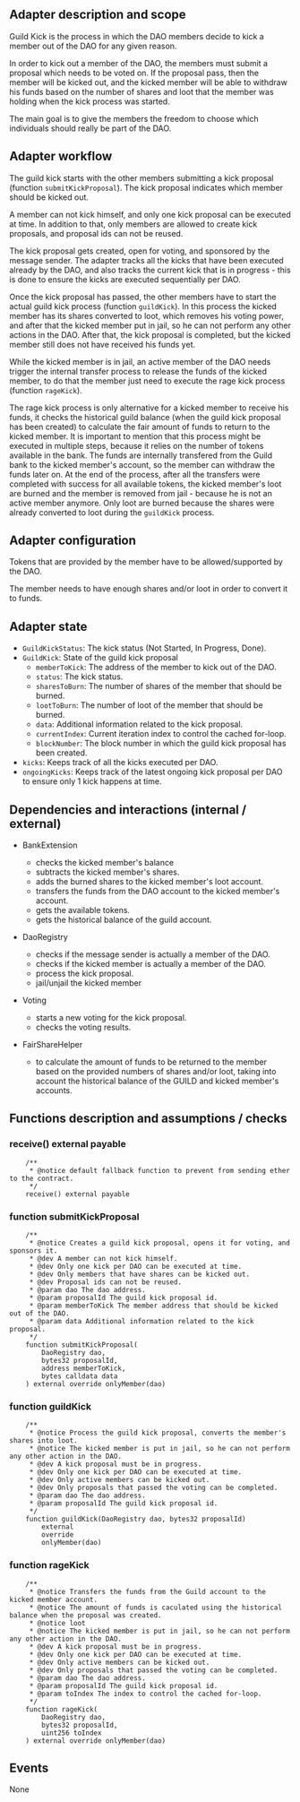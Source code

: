 ## Adapter description and scope

Guild Kick is the process in which the DAO members decide to kick a member out of the DAO for any given reason.

In order to kick out a member of the DAO, the members must submit a proposal which needs to be voted on. If the proposal pass, then the member will be kicked out, and the kicked member will be able to withdraw his funds based on the number of shares and loot that the member was holding when the kick process was started.

The main goal is to give the members the freedom to choose which individuals should really be part of the DAO.

## Adapter workflow

The guild kick starts with the other members submitting a kick proposal (function `submitKickProposal`).
The kick proposal indicates which member should be kicked out.

A member can not kick himself, and only one kick proposal can be executed at time. In addition to that, only members are allowed to create kick proposals, and proposal ids can not be reused.

The kick proposal gets created, open for voting, and sponsored by the message sender. The adapter tracks all the kicks that have been executed already by the DAO, and also tracks the current kick that is in progress - this is done to ensure the kicks are executed sequentially per DAO.

Once the kick proposal has passed, the other members have to start the actual guild kick process (function `guildKick`). In this process the kicked member has its shares converted to loot, which removes his voting power, and after that the kicked member put in jail, so he can not perform any other actions in the DAO. After that, the kick proposal is completed, but the kicked member still does not have received his funds yet.

While the kicked member is in jail, an active member of the DAO needs trigger the internal transfer process to release the funds of the kicked member, to do that the member just need to execute the rage kick process (function `rageKick`).

The rage kick process is only alternative for a kicked member to receive his funds, it checks the historical guild balance (when the guild kick proposal has been created) to calculate the fair amount of funds to return to the kicked member.
It is important to mention that this process might be executed in multiple steps, because it relies on the number of tokens available in the bank. The funds are internally transfered from the Guild bank to the kicked member's account, so the member can withdraw the funds later on. At the end of the process, after all the transfers were completed with success for all available tokens, the kicked member's loot are burned and the member is removed from jail - because he is not an active member anymore. Only loot are burned because the shares were already converted to loot during the `guildKick` process.

## Adapter configuration

Tokens that are provided by the member have to be allowed/supported by the DAO.

The member needs to have enough shares and/or loot in order to convert it to funds.

## Adapter state

- `GuildKickStatus`: The kick status (Not Started, In Progress, Done).
- `GuildKick`: State of the guild kick proposal
  - `memberToKick`: The address of the member to kick out of the DAO.
  - `status`: The kick status.
  - `sharesToBurn`: The number of shares of the member that should be burned.
  - `lootToBurn`: The number of loot of the member that should be burned.
  - `data`: Additional information related to the kick proposal.
  - `currentIndex`: Current iteration index to control the cached for-loop.
  - `blockNumber`: The block number in which the guild kick proposal has been created.
- `kicks`: Keeps track of all the kicks executed per DAO.
- `ongoingKicks`: Keeps track of the latest ongoing kick proposal per DAO to ensure only 1 kick happens at time.

## Dependencies and interactions (internal / external)

- BankExtension

  - checks the kicked member's balance
  - subtracts the kicked member's shares.
  - adds the burned shares to the kicked member's loot account.
  - transfers the funds from the DAO account to the kicked member's account.
  - gets the available tokens.
  - gets the historical balance of the guild account.

- DaoRegistry

  - checks if the message sender is actually a member of the DAO.
  - checks if the kicked member is actually a member of the DAO.
  - process the kick proposal.
  - jail/unjail the kicked member

- Voting

  - starts a new voting for the kick proposal.
  - checks the voting results.

- FairShareHelper

  - to calculate the amount of funds to be returned to the member based on the provided numbers of shares and/or loot, taking into account the historical balance of the GUILD and kicked member's accounts.

## Functions description and assumptions / checks

### receive() external payable

```solidity
    /**
     * @notice default fallback function to prevent from sending ether to the contract.
     */
    receive() external payable
```

### function submitKickProposal

```solidity
    /**
     * @notice Creates a guild kick proposal, opens it for voting, and sponsors it.
     * @dev A member can not kick himself.
     * @dev Only one kick per DAO can be executed at time.
     * @dev Only members that have shares can be kicked out.
     * @dev Proposal ids can not be reused.
     * @param dao The dao address.
     * @param proposalId The guild kick proposal id.
     * @param memberToKick The member address that should be kicked out of the DAO.
     * @param data Additional information related to the kick proposal.
     */
    function submitKickProposal(
        DaoRegistry dao,
        bytes32 proposalId,
        address memberToKick,
        bytes calldata data
    ) external override onlyMember(dao)
```

### function guildKick

```solidity
    /**
     * @notice Process the guild kick proposal, converts the member's shares into loot.
     * @notice The kicked member is put in jail, so he can not perform any other action in the DAO.
     * @dev A kick proposal must be in progress.
     * @dev Only one kick per DAO can be executed at time.
     * @dev Only active members can be kicked out.
     * @dev Only proposals that passed the voting can be completed.
     * @param dao The dao address.
     * @param proposalId The guild kick proposal id.
     */
    function guildKick(DaoRegistry dao, bytes32 proposalId)
        external
        override
        onlyMember(dao)
```

### function rageKick

```solidity
    /**
     * @notice Transfers the funds from the Guild account to the kicked member account.
     * @notice The amount of funds is caculated using the historical balance when the proposal was created.
     * @notice loot
     * @notice The kicked member is put in jail, so he can not perform any other action in the DAO.
     * @dev A kick proposal must be in progress.
     * @dev Only one kick per DAO can be executed at time.
     * @dev Only active members can be kicked out.
     * @dev Only proposals that passed the voting can be completed.
     * @param dao The dao address.
     * @param proposalId The guild kick proposal id.
     * @param toIndex The index to control the cached for-loop.
     */
    function rageKick(
        DaoRegistry dao,
        bytes32 proposalId,
        uint256 toIndex
    ) external override onlyMember(dao)
```

## Events

None
